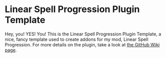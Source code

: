 # Linear Spell Progression Plugin Template

Hey, you! YES! You! This is the Linear Spell Progression Plugin Template, a nice, fancy template used to create addons for my mod, Linear Spell Progression. For more details on the plugin, take a look at [the GitHub Wiki page](https://github.com/BellCubeDev/LinearSpellProgression/wiki/Creating-A-Plugin).

